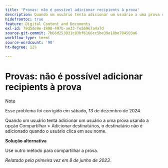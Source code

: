 ```yaml
---
title: 'Provas: não é possível adicionar recipients à prova'
description: Quando um usuário tenta adicionar um usuário a uma prova usando a opção Compartilhar &gt; Adicionar destinatários, o destinatário não é adicionado quando o usuário clica em seu nome.
hidefromtoc: true
feature: Digital Content and Documents
exl-id: 79d5de9e-1990-497b-ae33-fe56967a4a7d
source-git-commit: 7b66d253831c83bf6166cc5be39e18be704503a6
workflow-type: tm+mt
source-wordcount: '90'
ht-degree: 12%

---
```


# Provas: não é possível adicionar recipients à prova

>[!NOTE]
>
>Esse problema foi corrigido em sábado, 13 de dezembro de 2024.

Quando um usuário tenta adicionar um usuário a uma prova usando a opção Compartilhar > Adicionar destinatários, o destinatário não é adicionado quando o usuário clica em seu nome.

**Solução alternativa**

Use outro método para compartilhar a prova.

_Relatado pela primeira vez em 8 de junho de 2023._
